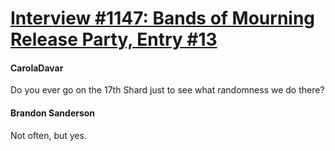 # [Interview #1147: Bands of Mourning Release Party, Entry #13](https://www.theoryland.com/intvmain.php?i=1147#13)

#### CarolaDavar

Do you ever go on the 17th Shard just to see what randomness we do there?

#### Brandon Sanderson

Not often, but yes.

